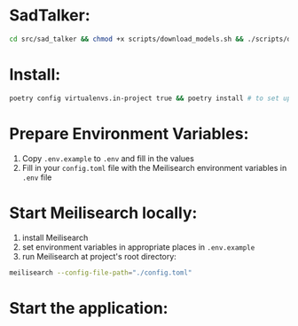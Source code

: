 # SadTalker:
```sh
cd src/sad_talker && chmod +x scripts/download_models.sh && ./scripts/download_models.sh
```

# Install:
```sh
poetry config virtualenvs.in-project true && poetry install # to set up virtual environment in project with the .venv folder
```

# Prepare Environment Variables:
1. Copy `.env.example` to `.env` and fill in the values
2. Fill in your `config.toml` file with the Meilisearch environment variables in `.env` file

# Start Meilisearch locally:
1. install Meilisearch
2. set environment variables in appropriate places in `.env.example`
3. run Meilisearch at project's root directory:
```sh
meilisearch --config-file-path="./config.toml"
```
# Start the application:
